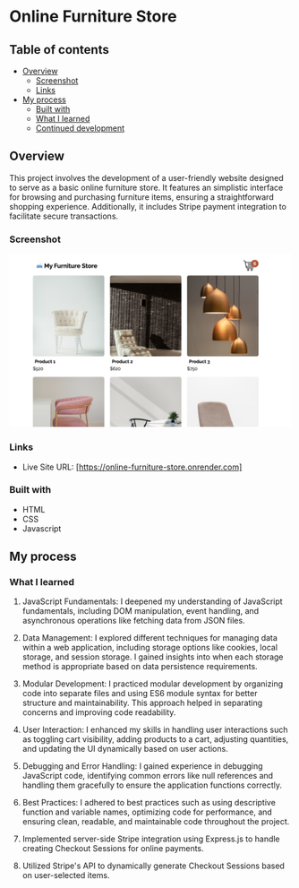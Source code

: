 # Online Furniture Store

## Table of contents

- [Overview](#overview)
  - [Screenshot](#screenshot)
  - [Links](#links)
- [My process](#my-process)
  - [Built with](#built-with)
  - [What I learned](#what-i-learned)
  - [Continued development](#continued-development)

## Overview

This project involves the development of a user-friendly website designed to serve as a basic online furniture store. It features an simplistic interface for browsing and purchasing furniture items, ensuring a straightforward shopping experience. Additionally, it includes Stripe payment integration to facilitate secure transactions.

### Screenshot

![image](screenshot.jpg)

### Links

- Live Site URL: [https://online-furniture-store.onrender.com]

### Built with

- HTML
- CSS
- Javascript

## My process

### What I learned

1. JavaScript Fundamentals: I deepened my understanding of JavaScript fundamentals, including DOM manipulation, event handling, and asynchronous operations like fetching data from JSON files.

2. Data Management: I explored different techniques for managing data within a web application, including storage options like cookies, local storage, and session storage. I gained insights into when each storage method is appropriate based on data persistence requirements.

3. Modular Development: I practiced modular development by organizing code into separate files and using ES6 module syntax for better structure and maintainability. This approach helped in separating concerns and improving code readability.

4. User Interaction: I enhanced my skills in handling user interactions such as toggling cart visibility, adding products to a cart, adjusting quantities, and updating the UI dynamically based on user actions.

5. Debugging and Error Handling: I gained experience in debugging JavaScript code, identifying common errors like null references and handling them gracefully to ensure the application functions correctly.

6. Best Practices: I adhered to best practices such as using descriptive function and variable names, optimizing code for performance, and ensuring clean, readable, and maintainable code throughout the project.

7. Implemented server-side Stripe integration using Express.js to handle creating Checkout Sessions for online payments.

8. Utilized Stripe's API to dynamically generate Checkout Sessions based on user-selected items.
